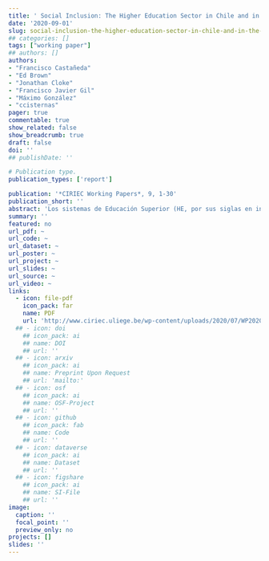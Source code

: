 ```yaml
---
title: ' Social Inclusion: The Higher Education Sector in Chile and in the United Kingdom'
date: '2020-09-01'
slug: social-inclusion-the-higher-education-sector-in-chile-and-in-the-united-kingdom
## categories: []
tags: ["working paper"]
## authors: []
authors:
- "Francisco Castañeda"
- "Ed Brown"
- "Jonathan Cloke"
- "Francisco Javier Gil"
- "Máximo González"
- "ccisternas"
pager: true
commentable: true
show_related: false
show_breadcrumb: true
draft: false
doi: ''
## publishDate: ''

# Publication type.
publication_types: ['report']

publication: '*CIRIEC Working Papers*, 9, 1-30'
publication_short: ''
abstract: 'Los sistemas de Educación Superior (HE, por sus siglas en inglés) de Chile y el Reino Unido se comparan en términos de masificación (Altbach, 1989) y de pertinencia y adecuación de la combinación de oferta pública y privada. Disímiles, cada país ha tratado de construir la inclusión social en la extensión de la HE al mismo tiempo que ha permitido la participación del sector privado. También se incluyen en la investigación a) el papel del capital social como contribución positiva al desarrollo social y económico; b) el estado actual de la desigualdad social en el acceso a la HE; y c) un análisis en profundidad de las implicaciones de los papeles estatal y privado sobre la inclusión social en la HE. También se analizan los programas de extensión de cada país, el Propedéutico en Chile y Aimhigher en el Reino Unido, para extraer las lecciones aprendidas.'
summary: ''
featured: no
url_pdf: ~
url_code: ~
url_dataset: ~
url_poster: ~
url_project: ~
url_slides: ~
url_source: ~
url_video: ~
links:
  - icon: file-pdf
    icon_pack: far
    name: PDF
    url: 'http://www.ciriec.uliege.be/wp-content/uploads/2020/07/WP2020-09.pdf'
  ## - icon: doi
    ## icon_pack: ai
    ## name: DOI
    ## url: ''
  ## - icon: arxiv
    ## icon_pack: ai
    ## name: Preprint Upon Request
    ## url: 'mailto:'
  ## - icon: osf
    ## icon_pack: ai
    ## name: OSF-Project
    ## url: ''
  ## - icon: github
    ## icon_pack: fab
    ## name: Code
    ## url: ''
  ## - icon: dataverse
    ## icon_pack: ai
    ## name: Dataset
    ## url: ''
  ## - icon: figshare
    ## icon_pack: ai
    ## name: SI-File
    ## url: ''
image:
  caption: ''
  focal_point: ''
  preview_only: no
projects: []
slides: ''
---
```

